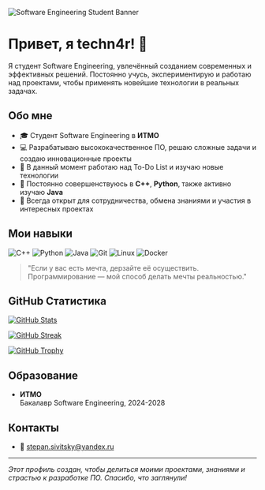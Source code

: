 <!-- Баннер профиля -->
![Software Engineering Student Banner](https://via.placeholder.com/1200x300.png?text=Software+Engineering+Student)

# Привет, я techn4r! 👋

Я студент Software Engineering, увлечённый созданием современных и эффективных решений. Постоянно учусь, экспериментирую и работаю над проектами, чтобы применять новейшие технологии в реальных задачах.

## Обо мне
- 🎓 Студент Software Engineering в **ИТМО**
- 💻 Разрабатываю высококачественное ПО, решаю сложные задачи и создаю инновационные проекты
- 🔭 В данный момент работаю над To-Do List и изучаю новые технологии
- 🌱 Постоянно совершенствуюсь в **C++**, **Python**, также активно изучаю **Java**
- 🤝 Всегда открыт для сотрудничества, обмена знаниями и участия в интересных проектах

## Мои навыки
![C++](https://img.shields.io/badge/C++-00599C?style=for-the-badge&logo=c%2B%2B&logoColor=white)
![Python](https://img.shields.io/badge/Python-3776AB?style=for-the-badge&logo=python&logoColor=white)
![Java](https://img.shields.io/badge/Java-007396?style=for-the-badge&logo=java&logoColor=white)
![Git](https://img.shields.io/badge/Git-F05032?style=for-the-badge&logo=git&logoColor=white)
![Linux](https://img.shields.io/badge/Linux-FCC624?style=for-the-badge&logo=linux&logoColor=black)
![Docker](https://img.shields.io/badge/Docker-2496ED?style=for-the-badge&logo=docker&logoColor=white)

> "Если у вас есть мечта, дерзайте её осуществить. Программирование — мой способ делать мечты реальностью."  

## GitHub Статистика
<!-- Основная статистика -->
[![GitHub Stats](https://github-readme-stats.vercel.app/api?username=yourusername&show_icons=true&theme=radical)](https://github.com/yourusername)

<!-- Статистика непрерывного streak -->
[![GitHub Streak](https://github-readme-streak-stats.herokuapp.com/?user=yourusername&theme=radical)](https://github.com/yourusername)

<!-- Трофеи GitHub -->
[![GitHub Trophy](https://github-profile-trophy.vercel.app/?username=yourusername&theme=onedark)](https://github.com/yourusername)

## Образование
- **ИТМО**  
  Бакалавр Software Engineering, 2024-2028

## Контакты
- 📧 [stepan.sivitsky@yandex.ru](mailto:stepan.sivitsky@yandex.ru)

---

*Этот профиль создан, чтобы делиться моими проектами, знаниями и страстью к разработке ПО. Спасибо, что заглянули!*
